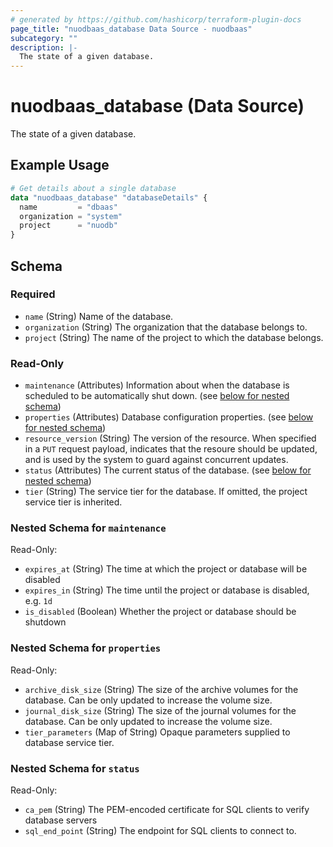 ```yaml
---
# generated by https://github.com/hashicorp/terraform-plugin-docs
page_title: "nuodbaas_database Data Source - nuodbaas"
subcategory: ""
description: |-
  The state of a given database.
---
```


# nuodbaas_database (Data Source)

The state of a given database.

## Example Usage

```terraform
# Get details about a single database
data "nuodbaas_database" "databaseDetails" {
  name         = "dbaas"
  organization = "system"
  project      = "nuodb"
}
```

<!-- schema generated by tfplugindocs -->
## Schema

### Required

- `name` (String) Name of the database.
- `organization` (String) The organization that the database belongs to.
- `project` (String) The name of the project to which the database belongs.

### Read-Only

- `maintenance` (Attributes) Information about when the database is scheduled to be automatically shut down. (see [below for nested schema](#nestedatt--maintenance))
- `properties` (Attributes) Database configuration properties. (see [below for nested schema](#nestedatt--properties))
- `resource_version` (String) The version of the resource. When specified in a `PUT` request payload, indicates that the resoure should be updated, and is used by the system to guard against concurrent updates.
- `status` (Attributes) The current status of the database. (see [below for nested schema](#nestedatt--status))
- `tier` (String) The service tier for the database. If omitted, the project service tier is inherited.

<a id="nestedatt--maintenance"></a>
### Nested Schema for `maintenance`

Read-Only:

- `expires_at` (String) The time at which the project or database will be disabled
- `expires_in` (String) The time until the project or database is disabled, e.g. `1d`
- `is_disabled` (Boolean) Whether the project or database should be shutdown


<a id="nestedatt--properties"></a>
### Nested Schema for `properties`

Read-Only:

- `archive_disk_size` (String) The size of the archive volumes for the database. Can be only updated to increase the volume size.
- `journal_disk_size` (String) The size of the journal volumes for the database. Can be only updated to increase the volume size.
- `tier_parameters` (Map of String) Opaque parameters supplied to database service tier.


<a id="nestedatt--status"></a>
### Nested Schema for `status`

Read-Only:

- `ca_pem` (String) The PEM-encoded certificate for SQL clients to verify database servers
- `sql_end_point` (String) The endpoint for SQL clients to connect to.
